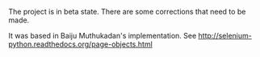The project is in beta state. There are some corrections that need to be made.

It was based in Baiju Muthukadan's implementation. See http://selenium-python.readthedocs.org/page-objects.html
